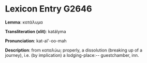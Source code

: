 # Lexicon Entry G2646

**Lemma**: κατάλυμα

**Transliteration (xlit)**: katályma

**Pronunciation**: kat-al'-oo-mah

**Description**:
from καταλύω; properly, a dissolution (breaking up of a journey), i.e. (by implication) a lodging-place:-- guestchamber, inn.
